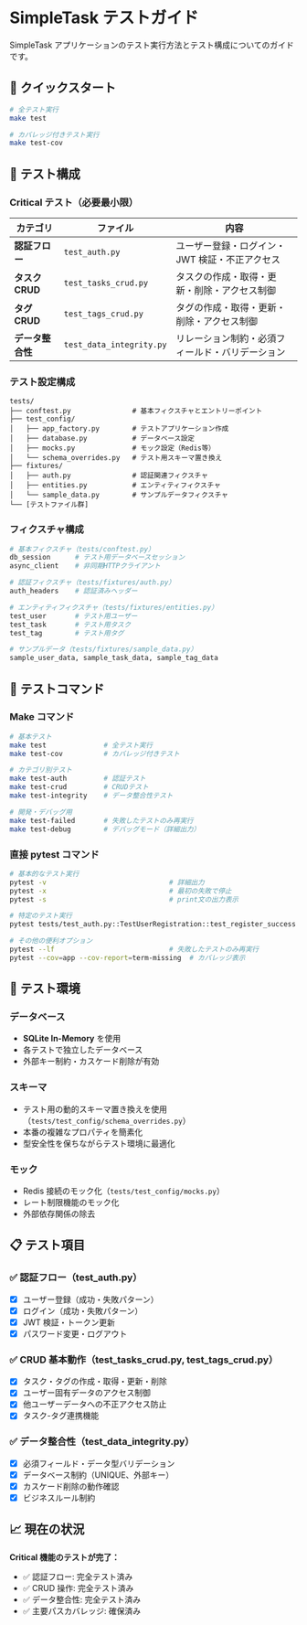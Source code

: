 # SimpleTask テストガイド

SimpleTask アプリケーションのテスト実行方法とテスト構成についてのガイドです。

## 🚀 クイックスタート

```bash
# 全テスト実行
make test

# カバレッジ付きテスト実行
make test-cov
```

## 📝 テスト構成

### Critical テスト（必要最小限）

| カテゴリ         | ファイル                 | 内容                                             |
| ---------------- | ------------------------ | ------------------------------------------------ |
| **認証フロー**   | `test_auth.py`           | ユーザー登録・ログイン・JWT 検証・不正アクセス   |
| **タスク CRUD**  | `test_tasks_crud.py`     | タスクの作成・取得・更新・削除・アクセス制御     |
| **タグ CRUD**    | `test_tags_crud.py`      | タグの作成・取得・更新・削除・アクセス制御       |
| **データ整合性** | `test_data_integrity.py` | リレーション制約・必須フィールド・バリデーション |

### テスト設定構成

```
tests/
├── conftest.py               # 基本フィクスチャとエントリーポイント
├── test_config/
│   ├── app_factory.py        # テストアプリケーション作成
│   ├── database.py           # データベース設定
│   ├── mocks.py              # モック設定（Redis等）
│   └── schema_overrides.py   # テスト用スキーマ置き換え
├── fixtures/
│   ├── auth.py               # 認証関連フィクスチャ
│   ├── entities.py           # エンティティフィクスチャ
│   └── sample_data.py        # サンプルデータフィクスチャ
└── [テストファイル群]
```

### フィクスチャ構成

```python
# 基本フィクスチャ（tests/conftest.py）
db_session      # テスト用データベースセッション
async_client    # 非同期HTTPクライアント

# 認証フィクスチャ（tests/fixtures/auth.py）
auth_headers    # 認証済みヘッダー

# エンティティフィクスチャ（tests/fixtures/entities.py）
test_user       # テスト用ユーザー
test_task       # テスト用タスク
test_tag        # テスト用タグ

# サンプルデータ（tests/fixtures/sample_data.py）
sample_user_data, sample_task_data, sample_tag_data
```

## 🎯 テストコマンド

### Make コマンド

```bash
# 基本テスト
make test              # 全テスト実行
make test-cov          # カバレッジ付きテスト

# カテゴリ別テスト
make test-auth         # 認証テスト
make test-crud         # CRUDテスト
make test-integrity    # データ整合性テスト

# 開発・デバッグ用
make test-failed       # 失敗したテストのみ再実行
make test-debug        # デバッグモード（詳細出力）
```

### 直接 pytest コマンド

```bash
# 基本的なテスト実行
pytest -v                              # 詳細出力
pytest -x                              # 最初の失敗で停止
pytest -s                              # print文の出力表示

# 特定のテスト実行
pytest tests/test_auth.py::TestUserRegistration::test_register_success -v

# その他の便利オプション
pytest --lf                            # 失敗したテストのみ再実行
pytest --cov=app --cov-report=term-missing  # カバレッジ表示
```

## 🔧 テスト環境

### データベース

- **SQLite In-Memory** を使用
- 各テストで独立したデータベース
- 外部キー制約・カスケード削除が有効

### スキーマ

- テスト用の動的スキーマ置き換えを使用（`tests/test_config/schema_overrides.py`）
- 本番の複雑なプロパティを簡素化
- 型安全性を保ちながらテスト環境に最適化

### モック

- Redis 接続のモック化（`tests/test_config/mocks.py`）
- レート制限機能のモック化
- 外部依存関係の除去

## 📋 テスト項目

### ✅ 認証フロー（test_auth.py）

- [x] ユーザー登録（成功・失敗パターン）
- [x] ログイン（成功・失敗パターン）
- [x] JWT 検証・トークン更新
- [x] パスワード変更・ログアウト

### ✅ CRUD 基本動作（test_tasks_crud.py, test_tags_crud.py）

- [x] タスク・タグの作成・取得・更新・削除
- [x] ユーザー固有データのアクセス制御
- [x] 他ユーザーデータへの不正アクセス防止
- [x] タスク-タグ連携機能

### ✅ データ整合性（test_data_integrity.py）

- [x] 必須フィールド・データ型バリデーション
- [x] データベース制約（UNIQUE、外部キー）
- [x] カスケード削除の動作確認
- [x] ビジネスルール制約

## 📈 現在の状況

**Critical 機能のテストが完了：**

- ✅ 認証フロー: 完全テスト済み
- ✅ CRUD 操作: 完全テスト済み
- ✅ データ整合性: 完全テスト済み
- ✅ 主要パスカバレッジ: 確保済み
